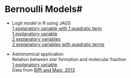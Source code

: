 # Bernoulli Models#

* Logit model in R using JAGS  
        [1 explanatory variable with 1 quadratic term](https://github.com/RafaelSdeSouza/ADA8/tree/master/Bernoulli/Ex1_Bernoulli_x1_quadratic.R)  
        [1 explanatory variable](https://github.com/RafaelSdeSouza/ADA8/tree/master/Bernoulli/Ex2_Bernoulli_JAGS_x1.R)  
        [2 explanatory variables](https://github.com/RafaelSdeSouza/ADA8/tree/master/Normal/Bernoulli/Ex3_Bernoulli_x1_x2.R)  
        [2 explanatory variables with quadratic terms](https://github.com/RafaelSdeSouza/ADA8/tree/master/Normal/Bernoulli/Ex4_Bernoulli_x1_x2_quadratic.R)  
 
* Astronomical application  
        Relation between star formation and molecular fraction  
        [1 explanatory variable](https://github.com/RafaelSdeSouza/ADA8/tree/master/Normal/Bernoulli/Ex5_Bernoulli_JAGS_SFR.R)  
        Data from [Biffi and Maio, 2013](http://adsabs.harvard.edu/cgi-bin/bib_query?arXiv:1309.2283)  
        
